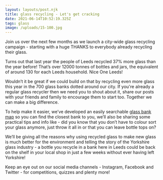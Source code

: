 ```yaml
---
layout: layouts/post.njk
title: glass recycling - Let's get cracking
date: 2021-06-14T10:52:19.325Z
tags: glass
image: /uploads/15-100.jpg
---
```

Join us over the next few months as we launch a city-wide glass recycling campaign - starting with a huge THANKS to everybody already recycling their glass.  

Turns out that last year the people of Leeds recycled 37% more glass than the year before! That’s over 12000 tonnes of bottles and jars, the equivalent of around 130 for each Leeds household.  Nice One Leeds! 

Wouldn’t it be great if we could build on that by recycling even more glass this year in the 700 glass banks dotted around our city.  If you're already a regular glass recycler then we need you to shout about it, share our posts with your friends and family to encourage them to start too.  Together we can make a big difference. 

To help make it easier, we’ve developed an easily searchable [glass bank map](https://glass.zerowasteleeds.org.uk/#/) so you can find the closest bank to you, we’ll also be sharing some practical tips and info like - did you know that you don’t have to colour sort your glass anymore, just throw it all in or that you can leave bottle tops on?  

We’ll be giving all the reasons why using recycled glass to make new glass is much better for the environment and telling the story of the Yorkshire glass industry - a bottle you recycle in a bank here in Leeds could be back on the shelf in your local shop in just a few weeks without ever having left Yorkshire! 

Keep an eye out on our social media channels - Instagram, Facebook and Twitter - for competitions, quizzes and plenty more!